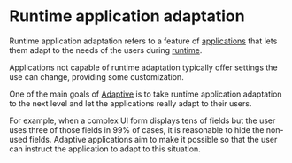# Runtime application adaptation

Runtime application adaptation refers to a feature of [applications](def://) that lets
them adapt to the needs of the users during [runtime](def://).

Applications not capable of runtime adaptation typically offer settings the use can 
change, providing some customization.

One of the main goals of [Adaptive](def://) is to take runtime application adaptation
to the next level and let the applications really adapt to their users.

For example, when a complex UI form displays tens of fields but the user uses three of 
those fields in 99% of cases, it is reasonable to hide the non-used fields. Adaptive
applications aim to make it possible so that the user can instruct the application to 
adapt to this situation.